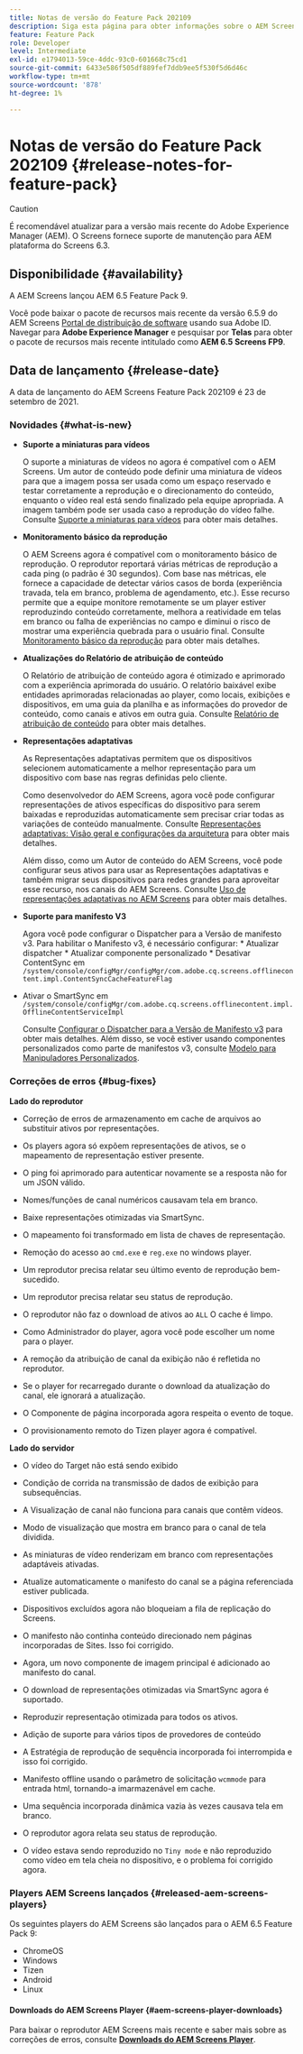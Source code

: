 ```yaml
---
title: Notas de versão do Feature Pack 202109
description: Siga esta página para obter informações sobre o AEM Screens Feature Pack 202109 lançado em 23 de setembro de 2021.
feature: Feature Pack
role: Developer
level: Intermediate
exl-id: e1794013-59ce-4ddc-93c0-601668c75cd1
source-git-commit: 6433e586f505df889fef7ddb9ee5f530f5d6d46c
workflow-type: tm+mt
source-wordcount: '878'
ht-degree: 1%

---
```


# Notas de versão do Feature Pack 202109 {#release-notes-for-feature-pack}

>[!CAUTION]
>É recomendável atualizar para a versão mais recente do Adobe Experience Manager (AEM). O Screens fornece suporte de manutenção para AEM plataforma do Screens 6.3.

## Disponibilidade {#availability}

A AEM Screens lançou AEM 6.5 Feature Pack 9.

Você pode baixar o pacote de recursos mais recente da versão 6.5.9 do AEM Screens [Portal de distribuição de software](https://experience.adobe.com/#/downloads/content/software-distribution/br/aem.html) usando sua Adobe ID. Navegar para **Adobe Experience Manager** e pesquisar por **Telas** para obter o pacote de recursos mais recente intitulado como **AEM 6.5 Screens FP9**.

## Data de lançamento {#release-date}

A data de lançamento do AEM Screens Feature Pack 202109 é 23 de setembro de 2021.

### Novidades {#what-is-new}

* **Suporte a miniaturas para vídeos**

   O suporte a miniaturas de vídeos no agora é compatível com o AEM Screens. Um autor de conteúdo pode definir uma miniatura de vídeos para que a imagem possa ser usada como um espaço reservado e testar corretamente a reprodução e o direcionamento do conteúdo, enquanto o vídeo real está sendo finalizado pela equipe apropriada. A imagem também pode ser usada caso a reprodução do vídeo falhe.
Consulte [Suporte a miniaturas para vídeos](/help/user-guide/thumbnail-support.md) para obter mais detalhes.

* **Monitoramento básico da reprodução**

   O AEM Screens agora é compatível com o monitoramento básico de reprodução. O reprodutor reportará várias métricas de reprodução a cada ping (o padrão é 30 segundos). Com base nas métricas, ele fornece a capacidade de detectar vários casos de borda (experiência travada, tela em branco, problema de agendamento, etc.). Esse recurso permite que a equipe monitore remotamente se um player estiver reproduzindo conteúdo corretamente, melhora a reatividade em telas em branco ou falha de experiências no campo e diminui o risco de mostrar uma experiência quebrada para o usuário final.
Consulte [Monitoramento básico da reprodução](https://experienceleague.adobe.com/docs/experience-manager-screens/user-guide/administering/installing-screens-player.html?lang=en#playback-monitoring) para obter mais detalhes.

* **Atualizações do Relatório de atribuição de conteúdo**

   O Relatório de atribuição de conteúdo agora é otimizado e aprimorado com a experiência aprimorada do usuário. O relatório baixável exibe entidades aprimoradas relacionadas ao player, como locais, exibições e dispositivos, em uma guia da planilha e as informações do provedor de conteúdo, como canais e ativos em outra guia.
Consulte [Relatório de atribuição de conteúdo](/help/user-guide/content-assignment-report.md) para obter mais detalhes.

* **Representações adaptativas**

   As Representações adaptativas permitem que os dispositivos selecionem automaticamente a melhor representação para um dispositivo com base nas regras definidas pelo cliente.

   Como desenvolvedor do AEM Screens, agora você pode configurar representações de ativos específicas do dispositivo para serem baixadas e reproduzidas automaticamente sem precisar criar todas as variações de conteúdo manualmente. Consulte [Representações adaptativas: Visão geral e configurações da arquitetura](/help/user-guide/adaptive-renditions.md) para obter mais detalhes.

   Além disso, como um Autor de conteúdo do AEM Screens, você pode configurar seus ativos para usar as Representações adaptativas e também migrar seus dispositivos para redes grandes para aproveitar esse recurso, nos canais do AEM Screens. Consulte [Uso de representações adaptativas no AEM Screens](/help/user-guide/using-adaptive-renditions.md) para obter mais detalhes.

* **Suporte para manifesto V3**

   Agora você pode configurar o Dispatcher para a Versão de manifesto v3. Para habilitar o Manifesto v3, é necessário configurar: * Atualizar dispatcher * Atualizar componente personalizado * Desativar ContentSync em `/system/console/configMgr/configMgr/com.adobe.cq.screens.offlinecontent.impl.ContentSyncCacheFeatureFlag`
* Ativar o SmartSync em `/system/console/configMgr/com.adobe.cq.screens.offlinecontent.impl.OfflineContentServiceImpl`

   Consulte [Configurar o Dispatcher para a Versão de Manifesto v3](https://experienceleague.adobe.com/docs/experience-manager-screens/user-guide/administering/dispatcher-configurations-aem-screens.html?lang=en#configuring-dispatcherv3) para obter mais detalhes.
Além disso, se você estiver usando componentes personalizados como parte de manifestos v3, consulte [Modelo para Manipuladores Personalizados](https://experienceleague.adobe.com/docs/experience-manager-screens/user-guide/developing/developing-custom-component-tutorial-develop.html?lang=en#custom-handlers).


### Correções de erros {#bug-fixes}

**Lado do reprodutor**

* Correção de erros de armazenamento em cache de arquivos ao substituir ativos por representações.

* Os players agora só expõem representações de ativos, se o mapeamento de representação estiver presente.

* O ping foi aprimorado para autenticar novamente se a resposta não for um JSON válido.

* Nomes/funções de canal numéricos causavam tela em branco.

* Baixe representações otimizadas via SmartSync.

* O mapeamento foi transformado em lista de chaves de representação.

* Remoção do acesso ao `cmd.exe` e `reg.exe` no windows player.

* Um reprodutor precisa relatar seu último evento de reprodução bem-sucedido.

* Um reprodutor precisa relatar seu status de reprodução.

* O reprodutor não faz o download de ativos ao `ALL` O cache é limpo.

* Como Administrador do player, agora você pode escolher um nome para o player.

* A remoção da atribuição de canal da exibição não é refletida no reprodutor.

* Se o player for recarregado durante o download da atualização do canal, ele ignorará a atualização.

* O Componente de página incorporada agora respeita o evento de toque.

* O provisionamento remoto do Tizen player agora é compatível.

**Lado do servidor**

* O vídeo do Target não está sendo exibido
* Condição de corrida na transmissão de dados de exibição para subsequências.

* A Visualização de canal não funciona para canais que contêm vídeos.

* Modo de visualização que mostra em branco para o canal de tela dividida.

* As miniaturas de vídeo renderizam em branco com representações adaptáveis ativadas.

* Atualize automaticamente o manifesto do canal se a página referenciada estiver publicada.

* Dispositivos excluídos agora não bloqueiam a fila de replicação do Screens.

* O manifesto não continha conteúdo direcionado nem páginas incorporadas de Sites. Isso foi corrigido.

* Agora, um novo componente de imagem principal é adicionado ao manifesto do canal.

* O download de representações otimizadas via SmartSync agora é suportado.

* Reproduzir representação otimizada para todos os ativos.

* Adição de suporte para vários tipos de provedores de conteúdo

* A Estratégia de reprodução de sequência incorporada foi interrompida e isso foi corrigido.

* Manifesto offline usando o parâmetro de solicitação `wcmmode` para entrada html, tornando-a imarmazenável em cache.

* Uma sequência incorporada dinâmica vazia às vezes causava tela em branco.

* O reprodutor agora relata seu status de reprodução.

* O vídeo estava sendo reproduzido no `Tiny mode` e não reproduzido como vídeo em tela cheia no dispositivo, e o problema foi corrigido agora.

### Players AEM Screens lançados {#released-aem-screens-players}

Os seguintes players do AEM Screens são lançados para o AEM 6.5 Feature Pack 9:

* ChromeOS
* Windows
* Tizen
* Android
* Linux

#### Downloads do AEM Screens Player  {#aem-screens-player-downloads}

Para baixar o reprodutor AEM Screens mais recente e saber mais sobre as correções de erros, consulte **[Downloads do AEM Screens Player](https://download.macromedia.com/screens/index.html)**.
